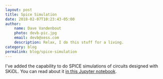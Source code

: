 ```yaml
---
layout: post
title: Spice Simulation
date: 2018-02-07T10:23:43-05:00
author:
    name: Dave Vandenbout
    photo: devb-pic.jpg
    email: devb@xess.com
    description: Relax, I do this stuff for a living.
category: blog
permalink: blog/spice-simulation
---
```


I've added the capability to do SPICE simulations of circuits designed with SKiDL.
You can read about it
[in this Jupyter notebook](https://github.com/devbisme/skidl/blob/master/examples/spice-sim-intro/spice-sim-intro.ipynb).
